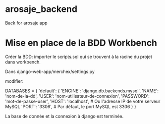 # arosaje_backend
Back for arosaje app



# Mise en place de la BDD Workbench
Créer la BDD:
importer le scripts.sql qui se trouvent à la racine du projet dans workbench.

Dans django-web-app/merchex/settings.py

modifier:

DATABASES = {
    'default': {
        'ENGINE': 'django.db.backends.mysql',
        'NAME': 'nom-de-la-dd',
        'USER': 'nom-utilisateur-de-connexion',
        'PASSWORD': 'mot-de-passe-user',
        'HOST': 'localhost',  # Ou l'adresse IP de votre serveur MySQL
        'PORT': '3306',  # Par défaut, le port MySQL est 3306
    }
}


La base de donnée et la connexion à django est terminée.

